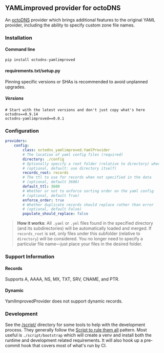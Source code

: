 ## YAMLimproved provider for octoDNS

An [octoDNS](https://github.com/octodns/octodns/) provider which brings additional features to the original YAML provider, including the ability to specify custom zone file names.

### Installation

#### Command line

```bash
pip install octodns-yamlimproved
```

#### requirements.txt/setup.py

Pinning specific versions or SHAs is recommended to avoid unplanned upgrades.

##### Versions

```
# Start with the latest versions and don't just copy what's here
octodns==0.9.14
octodns-yamlimproved==0.0.1
```

### Configuration

```yaml
providers:
    config:
        class: octodns_yamlimproved.YamlProvider
        # The location of yaml config files (required)
        directory: ./config
        # Optionally specify a root folder (relative to directory) where all records will be loaded recursively
        # (optional, default: use directory itself)
        records_root: records
        # The ttl to use for records when not specified in the data
        # (optional, default 3600)
        default_ttl: 3600
        # Whether or not to enforce sorting order on the yaml config
        # (optional, default True)
        enforce_order: true
        # Whether duplicate records should replace rather than error
        # (optional, default False)
        populate_should_replace: false
```

> **How it works**: All `.yaml` or `.yml` files found in the specified directory (and its subdirectories) will be automatically loaded and merged. If `records_root` is set, only files under this subfolder (relative to `directory`) will be considered. You no longer need to specify a particular file name—just place your files in the desired folder.

### Support Information

#### Records

Supports A, AAAA, NS, MX, TXT, SRV, CNAME, and PTR.

#### Dynamic

YamlImprovedProvider does not support dynamic records.

### Development

See the [/script/](/script/) directory for some tools to help with the development process. They generally follow the [Script to rule them all](https://github.com/github/scripts-to-rule-them-all) pattern. Most useful is `./script/bootstrap` which will create a venv and install both the runtime and development related requirements. It will also hook up a pre-commit hook that covers most of what's run by CI.
